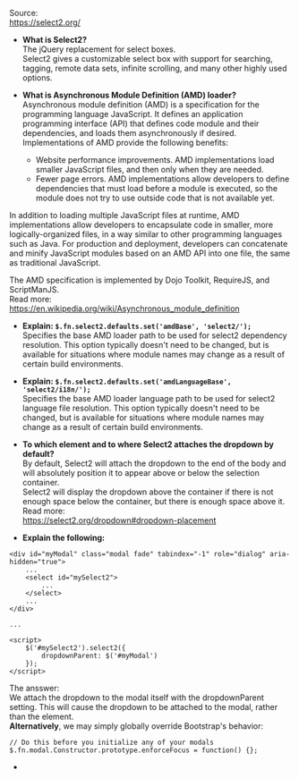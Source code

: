 Source:  
https://select2.org/  

- **What is Select2?**  
The jQuery replacement for select boxes.  
Select2 gives a customizable select box with support for searching, tagging, remote data sets, infinite scrolling, and many other highly used options.  

- **What is Asynchronous Module Definition (AMD) loader?**  
Asynchronous module definition (AMD) is a specification for the programming language JavaScript. It defines an application programming interface (API) that defines code module and their dependencies, and loads them asynchronously if desired. Implementations of AMD provide the following benefits:  
  - Website performance improvements. AMD implementations load smaller JavaScript files, and then only when they are needed.
  - Fewer page errors. AMD implementations allow developers to define dependencies that must load before a module is executed, so the module does not try to use outside code that is not available yet.  
  
In addition to loading multiple JavaScript files at runtime, AMD implementations allow developers to encapsulate code in smaller, more logically-organized files, in a way similar to other programming languages such as Java. For production and deployment, developers can concatenate and minify JavaScript modules based on an AMD API into one file, the same as traditional JavaScript.  

The AMD specification is implemented by Dojo Toolkit, RequireJS, and ScriptManJS.  
Read more:  
https://en.wikipedia.org/wiki/Asynchronous_module_definition  

- **Explain: `$.fn.select2.defaults.set('amdBase', 'select2/');`**  
Specifies the base AMD loader path to be used for select2 dependency resolution. This option typically doesn't need to be changed, but is available for situations where module names may change as a result of certain build environments.  

- **Explain: `$.fn.select2.defaults.set('amdLanguageBase', 'select2/i18n/');`**  
Specifies the base AMD loader language path to be used for select2 language file resolution. This option typically doesn't need to be changed, but is available for situations where module names may change as a result of certain build environments.  

- **To which element and to where Select2 attaches the dropdown by default?**  
By default, Select2 will attach the dropdown to the end of the body and will absolutely position it to appear above or below the selection container.  
Select2 will display the dropdown above the container if there is not enough space below the container, but there is enough space above it.  
Read more:  
https://select2.org/dropdown#dropdown-placement  

- **Explain the following:**  
```
<div id="myModal" class="modal fade" tabindex="-1" role="dialog" aria-hidden="true">
    ...
    <select id="mySelect2">
        ...
    </select>
    ...
</div>

...

<script>
    $('#mySelect2').select2({
        dropdownParent: $('#myModal')
    });
</script>
```

The ansswer:  
We attach the dropdown to the modal itself with the dropdownParent setting. This will cause the dropdown to be attached to the modal, rather than the <body> element.  
**Alternatively**, we may simply globally override Bootstrap's behavior:  
```
// Do this before you initialize any of your modals
$.fn.modal.Constructor.prototype.enforceFocus = function() {};
```
  
- 

